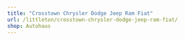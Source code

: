 ```yaml
---
title: "Crosstown Chrysler Dodge Jeep Ram Fiat"
url: /littleton/crosstown-chrysler-dodge-jeep-ram-fiat/
shop: Autohaus
---
```


